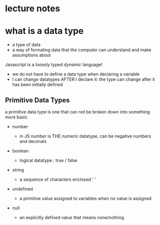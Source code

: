 # lecture notes

# what is a data type
- a type of data
- a way of formating data that the computer can understand and make assumptions about

Javascript is a *loosely* typed *dynamic* language!
- we do not have to define a data type when declaring a variable 
- I can change datatypes AFTER I declare it: the type can change after it has been initially defined

## Primitive Data Types
a primitive data type is one that can not be broken down into something more basic 

- number
  - in JS number is THE numeric datatype, can be negative numbers and decimals

- boolean
  - logical datatype : true / false

- string
  - a sequence of characters enclosed ' '

- undefined
  - a primitive value assigned to variables when no value is assigned

- null
  - an explicitly defined value that means none/nothing

